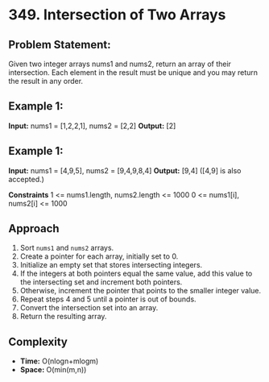 # 349. Intersection of Two Arrays

## Problem Statement:
Given two integer arrays nums1 and nums2, return an array of their intersection. Each element in the result must be unique and you may return the result in any order.

## Example 1:
**Input:** nums1 = [1,2,2,1], nums2 = [2,2]
**Output:** [2]

## Example 1:
**Input:** nums1 = [4,9,5], nums2 = [9,4,9,8,4]
**Output:** [9,4] ([4,9] is also accepted.)

**Constraints**
1 <= nums1.length, nums2.length <= 1000
0 <= nums1[i], nums2[i] <= 1000


## Approach
1. Sort `nums1` and `nums2` arrays.
2. Create a pointer for each array, initially set to 0.
3. Initialize an empty set that stores intersecting integers.
4. If the integers at both pointers equal the same value, add this value to the intersecting set and increment both pointers.
5. Otherwise, increment the pointer that points to the smaller integer value.
6. Repeat steps 4 and 5 until a pointer is out of bounds.
7. Convert the intersection set into an array.
8. Return the resulting array.

## Complexity
- **Time:** O(nlogn+mlogm)
- **Space:** O(min(m,n))
